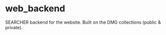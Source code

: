 # web_backend
SEARCHER backend for the website. Built on the DMG collections (public &amp; private).
